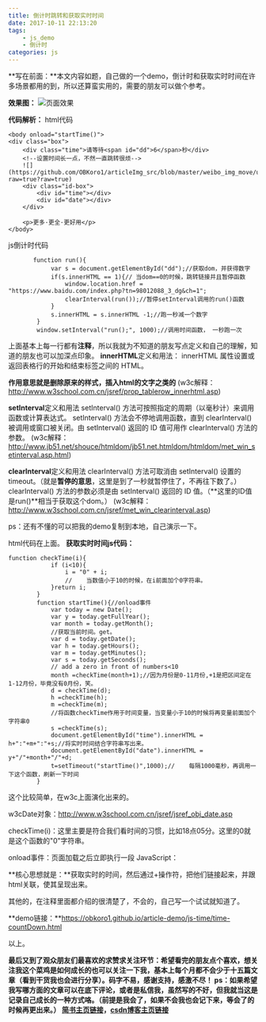 ```yaml
---
title: 倒计时跳转和获取实时时间
date: 2017-10-11 22:13:20
tags:
    - js_demo
    - 倒计时
categories: js
---
```

**写在前面：**本文内容如题，自己做的一个demo，倒计时和获取实时时间在许多场景都用的到，所以还算蛮实用的，需要的朋友可以做个参考。

**效果图：**
![页面效果](https://github.com/OBKoro1/articleImg_src/blob/master/weibo_img_move/undefined?raw=true?raw=true)

**代码解析：**
html代码
````
<body onload="startTime()">
<div class="box">
    <div class="time">请等待<span id="dd">6</span>秒</div>
    <!--设置时间长一点，不然一直跳转很烦-->
    ![](https://github.com/OBKoro1/articleImg_src/blob/master/weibo_img_move/undefined?raw=true?raw=true)
    <div class="id-box">
        <div id="time"></div>
        <div id="date"></div>
    </div>

    <p>更多·更全·更好用</p>
</body>
````
js倒计时代码
```
       function run(){
            var s = document.getElementById("dd");//获取dom，并获得数字
            if(s.innerHTML == 1){// 当dom==0的时候，跳转链接并且暂停函数
                window.location.href = "https://www.baidu.com/index.php?tn=98012088_3_dg&ch=1";
                clearInterval(run());//暂停setInterval调用的run()函数
            }
            s.innerHTML = s.innerHTML -1;//跑一秒减一个数字
        }
        window.setInterval("run();", 1000);//调用时间函数， 一秒跑一次
````
上面基本上每一行都有**注释**，所以我就为不知道的朋友写点定义和自己的理解，知道的朋友也可以加深点印象。
**innerHTML**定义和用法：
innerHTML 属性设置或返回表格行的开始和结束标签之间的 HTML。

**作用意思就是删除原来的样式，插入html的文字之类的**
(w3c解释：http://www.w3school.com.cn/jsref/prop_tablerow_innerhtml.asp)

**setInterval**定义和用法
setInterval() 方法可按照指定的周期（以毫秒计）来调用函数或计算表达式。
setInterval() 方法会不停地调用函数，直到 clearInterval() 被调用或窗口被关闭。由 setInterval() 返回的 ID 值可用作 clearInterval() 方法的参数。
(w3c解释：http://www.jb51.net/shouce/htmldom/jb51.net.htmldom/htmldom/met_win_setinterval.asp.html)

**clearInterval**定义和用法
clearInterval() 方法可取消由 setInterval() 设置的 timeout。（就是**暂停的意思**，这里是到了一秒就暂停住了，不再往下数了。）
 clearInterval() 方法的参数必须是由 setInterval() 返回的 ID 值。（**这里的ID值是run()**相当于获取这个dom。）
(w3c解释：http://www.w3school.com.cn/jsref/met_win_clearinterval.asp)

ps：还有不懂的可以把我的demo复制到本地，自己演示一下。


html代码在上面。
**获取实时时间js代码：**
```
function checkTime(i){
            if (i<10){
                i = "0" + i;
                //    当数值小于10的时候，在i前面加个0字符串。
            }return i;
        }
        function startTime(){//onload事件
            var today = new Date();
            var y = today.getFullYear();
            var month = today.getMonth();
            //获取当前时间。get。
            var d = today.getDate();
            var h = today.getHours();
            var m = today.getMinutes();
            var s = today.getSeconds();
            // add a zero in front of numbers<10
            month =checkTime(month+1);//因为月份是0-11月份,+1是把区间定在1-12月份，毕竟没有0月份，笑。
            d = checkTime(d);
            h =checkTime(h);
            m =checkTime(m);
            //将函数checkTime作用于时间变量，当变量小于10的时候将再变量前面加个字符串0
            s =checkTime(s);
            document.getElementById("time").innerHTML = h+":"+m+":"+s;//将实时时间结合字符串写出来。
            document.getElementById("date").innerHTML = y+"/"+month+"/"+d;
            t=setTimeout("startTime()",1000);//    每隔1000毫秒，再调用一下这个函数，刷新一下时间
        }
````
这个比较简单，在w3c上面演化出来的。

w3cDate对象：http://www.w3school.com.cn/jsref/jsref_obj_date.asp

 checkTime(i)：这里主要是符合我们看时间的习惯，比如18点05分。这里的0就是这个函数的"0"字符串。

onload事件：页面加载之后立即执行一段 JavaScript：

**核心思想就是：**获取实时的时间，然后通过+操作符，把他们链接起来，并跟html关联，使其呈现出来。

其他的，在注释里面都介绍的很清楚了，不会的，自己写一个试试就知道了。

**demo链接：**https://obkoro1.github.io/article-demo/js-time/time-countDown.html

以上。

**最后又到了观众朋友们最喜欢的求赞求关注环节：**希望看完的朋友点个喜欢，想关注我这个菜鸡是如何成长的也可以关注一下我，基本上每个月都不会少于十五篇文章（看到干货我也会进行分享）。码字不易，感谢支持，感激不尽！
**ps**：如果希望我写哪方面的文章可以在底下评论，或者是私信我，虽然写的不好，但我就当这是记录自己成长的一种方式咯。（前提是我会了，如果不会我也会记下来，等会了的时候再更出来。）
[简书主页链接](http://www.jianshu.com/u/8d1dd8c80f06)，**[csdn博客主页链接](http://blog.csdn.net/OBKoro1?skin=dark1)**